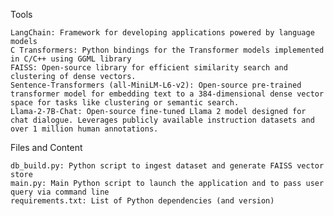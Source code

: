Tools

    LangChain: Framework for developing applications powered by language models
    C Transformers: Python bindings for the Transformer models implemented in C/C++ using GGML library
    FAISS: Open-source library for efficient similarity search and clustering of dense vectors.
    Sentence-Transformers (all-MiniLM-L6-v2): Open-source pre-trained transformer model for embedding text to a 384-dimensional dense vector space for tasks like clustering or semantic search.
    Llama-2-7B-Chat: Open-source fine-tuned Llama 2 model designed for chat dialogue. Leverages publicly available instruction datasets and over 1 million human annotations.

    

Files and Content
 
    db_build.py: Python script to ingest dataset and generate FAISS vector store
    main.py: Main Python script to launch the application and to pass user query via command line
    requirements.txt: List of Python dependencies (and version)

